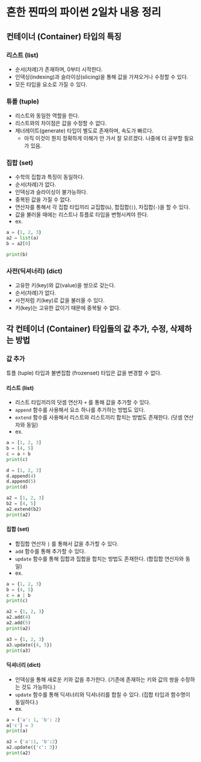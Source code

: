 # 흔한 찐따의 파이썬 2일차 내용 정리

## 컨테이너 (Container) 타입의 특징

### 리스트 (list)
- 순서(차례)가 존재하며, 0부터 시작한다.
- 인덱싱(indexing)과 슬라이싱(slicing)을 통해 값을 가져오거나 수정할 수 있다.
- 모든 타입을 요소로 가질 수 있다.

### 튜플 (tuple)
- 리스트와 동일한 역할을 한다.
- 리스트와의 차이점은 값을 수정할 수 없다.
- 제너레이트(generate) 타입이 별도로 존재하며, 속도가 빠르다.
  - 아직 이것이 뭔지 정확하게 이해가 안 가서 잘 모르겠다. 나중에 더 공부할 필요가 있음.

### 집합 (set)
- 수학의 집합과 특징이 동일하다.
- 순서(차례)가 없다.
- 인덱싱과 슬라이싱이 불가능하다.
- 중복된 값을 가질 수 없다.
- 연산자를 통해서 각 집합 타입끼리 교집합(`&`), 합집합(`|`), 차집합(`-`)을 할 수 있다.
- 값을 불러올 때에는 리스트나 튜플로 타입을 변형시켜야 한다.
- ex.
```python
a = {1, 2, 3}
a2 = list(a)
b = a2[0]

print(b)
```

### 사전(딕셔너리) (dict)
- 고유한 키(key)와 값(value)을 쌍으로 갖는다.
- 순서(차례)가 없다.
- 사전처럼 키(key)로 값을 불러올 수 있다.
- 키(key)는 고유한 값이기 때문에 중복될 수 없다.


## 각 컨테이너 (Container) 타입들의 값 추가, 수정, 삭제하는 방법

### 값 추가
튜플 (tuple) 타입과 불변집합 (frozenset) 타입은 값을 변경할 수 없다.

#### 리스트 (list)
- 리스트 타입끼리의 덧셈 연산자 `+` 를 통해 값을 추가할 수 있다.
- `append` 함수를 사용해서 요소 하나를 추가하는 방법도 있다.
- `extend` 함수를 사용해서 리스트와 리스트끼리 합치는 방법도 존재한다. (덧셈 연산자와 동일)
- ex.
```python
a = [1, 2, 3]
b = [4, 5]
c = a + b
print(c)

d = [1, 2, 3]
d.append(4)
d.append(5)
print(d)

a2 = [1, 2, 3]
b2 = [4, 5]
a2.extend(b2)
print(a2)
```

#### 집합 (set)
- 합집합 연산자 `|` 를 통해서 값을 추가할 수 있다.
- `add` 함수를 통해 추가할 수 있다.
- `update` 함수를 통해 집합과 집합을 합치는 방법도 존재한다. (합집합 연산자와 동일)
- ex.
```python
a = {1, 2, 3}
b = {4, 5}
c = a | b
print(c)

a2 = {1, 2, 3}
a2.add(4)
a2.add(5)
print(a2)

a3 = {1, 2, 3}
a3.update({4, 5})
print(a3)
```

#### 딕셔너리 (dict)
- 인덱싱을 통해 새로운 키와 값을 추가한다. (기존에 존재하는 키와 값의 쌍을 수정하는 것도 가능하다.)
- `update` 함수를 통해 딕셔너리와 딕셔너리를 합칠 수 있다. (집합 타입과 함수명이 동일하다.)
- ex.
```python
a = {'a': 1, 'b': 2}
a['c'] = 3
print(a)

a2 = {'a':1, 'b':2}
a2.update({'c': 3})
print(a2)
```
